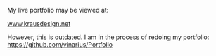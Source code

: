 My live portfolio may be viewed at:

www.krausdesign.net

However, this is outdated. I am in the process of redoing my portfolio: 
https://github.com/vinarius/Portfolio

